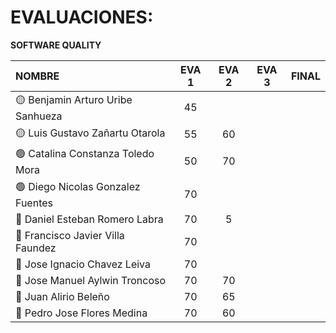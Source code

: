 # EVALUACIONES: 
**SOFTWARE QUALITY**

| NOMBRE | EVA 1 | EVA 2 | EVA 3 | FINAL |
|:-------|:------:|:------:|:------:|:-----:|
| 🟡 Benjamin Arturo Uribe Sanhueza |45||
| 🟡 Luis Gustavo Zañartu Otarola   |55|60|
| 🟢 Catalina Constanza Toledo Mora |50|70|
| 🟢 Diego Nicolas Gonzalez Fuentes |70||
| 🔴 Daniel Esteban Romero Labra    |70|5|
| 🔴 Francisco Javier Villa Faundez |70||||
| 🔴 Jose Ignacio Chavez Leiva      |70||||
| 🔵 Jose Manuel Aylwin Troncoso    |70|70|
| 🔵 Juan Alirio Beleño             |70|65|
| 🔵 Pedro Jose Flores Medina       |70|60|










